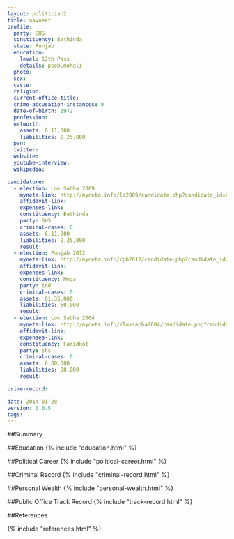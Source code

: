 ```yaml
---
layout: politician2
title: navneet
profile: 
  party: SHS
  constituency: Bathinda
  state: Punjab
  education: 
    level: 12th Pass
    details: pseb,mohali
  photo: 
  sex: 
  caste: 
  religion: 
  current-office-title: 
  crime-accusation-instances: 0
  date-of-birth: 1972
  profession: 
  networth: 
    assets: 6,11,000
    liabilities: 2,25,000
  pan: 
  twitter: 
  website: 
  youtube-interview: 
  wikipedia: 

candidature: 
  - election: Lok Sabha 2009
    myneta-link: http://myneta.info/ls2009/candidate.php?candidate_id=6826
    affidavit-link: 
    expenses-link: 
    constituency: Bathinda 
    party: SHS
    criminal-cases: 0
    assets: 6,11,000
    liabilities: 2,25,000
    result:  
  - election: Punjab 2012
    myneta-link: http://myneta.info//pb2012/candidate.php?candidate_id=734
    affidavit-link: 
    expenses-link: 
    constituency: Moga 
    party: ind
    criminal-cases: 0
    assets: 61,35,000
    liabilities: 50,000
    result:  
  - election: Lok Sabha 2004
    myneta-link: http://myneta.info//loksabha2004/candidate.php?candidate_id=3002
    affidavit-link: 
    expenses-link: 
    constituency: Faridkot 
    party: shs
    criminal-cases: 0
    assets: 6,00,000
    liabilities: 98,000
    result:  

crime-record: 

date: 2014-01-28
version: 0.0.5
tags: 
---
```

##Summary


##Education
{% include "education.html" %}


##Political Career
{% include "political-career.html" %}


##Criminal Record
{% include "criminal-record.html" %}


##Personal Wealth
{% include "personal-wealth.html" %}


##Public Office Track Record
{% include "track-record.html" %}


##References


{% include "references.html" %}